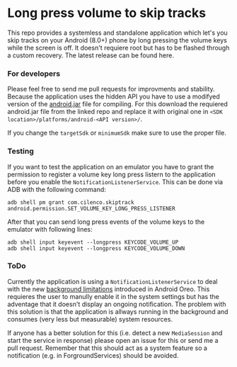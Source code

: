 # Long press volume to skip tracks
This repo provides a systemless and standalone application which let's you skip tracks on your Android (8.0+) phone by long pressing the volume keys while the screen is off. It doesn't requiere root but has to be flashed through a custom recovery. The latest release can be found here.

### For developers
Please feel free to send me pull requests for improvments and stability. Because the application uses the hidden API you have to use a modifyed version of the [android.jar](https://github.com/Trumeet/android-hidden-api) file for compiling. For this download the requiered android.jar file from the linked repo and replace it with original one in `<SDK location>/platforms/android-<API version>/`.

If you change the `targetSdk` or `minimumSdk` make sure to use the proper file.

### Testing
If you want to test the application on an emulator you have to grant the permission to register a volume key long press listern to the application before you enable the `NotificationListenerService`. This can be done via ADB with the following command:

    adb shell pm grant com.cilenco.skiptrack android.permission.SET_VOLUME_KEY_LONG_PRESS_LISTENER

After that you can send long press events of the volume keys to the emulator with following lines:

    adb shell input keyevent --longpress KEYCODE_VOLUME_UP
    adb shell input keyevent --longpress KEYCODE_VOLUME_DOWN

### ToDo
Currently the application is using a `NotificationListenerService` to deal with the new [background limitations](https://developer.android.com/about/versions/oreo/background.html) introduced in Android Oreo. This requieres the user to manully enable it in the system settings but has the adventage that it doesn't display an ongoing notification. The problem with this solution is that the application is allways running in the background and consumes (very less but measurable) system resources.

If anyone has a better solution for this (i.e. detect a new `MediaSession` and start the service in response) please open an issue for this or send me a pull request. Remember that this should act as a system feature so a notification (e.g. in ForgroundServices) should be avoided.
